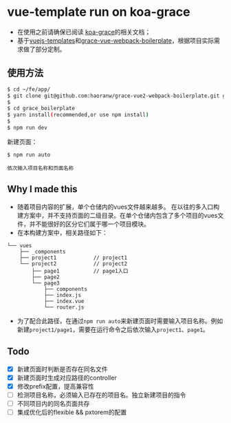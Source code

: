 # vue-template run on koa-grace

- 在使用之前请确保已阅读 [koa-grace](https://github.com/xiongwilee/koa-grace)的相关文档；
- 基于[vuejs-templates](https://github.com/vuejs-templates/webpack)和[grace-vue-webpack-boilerplate](https://github.com/Thunf/grace-vue-webpack-boilerplate)，根据项目实际需求做了部分定制。
## 使用方法

``` bash
$ cd ~/fe/app/
$ git clone git@github.com:haoranw/grace-vue2-webpack-boilerplate.git grace_boilerplate
$
$ cd grace_boilerplate
$ yarn install(recommended,or use npm install)
$
$ npm run dev

```
新建页面：
```
$ npm run auto

依次输入项目名称和页面名称
```

## Why I made this
- 随着项目内容的扩展，单个仓储内的vues文件越来越多。
在以往的多入口构建方案中，并不支持页面的二级目录。在单个仓储内包含了多个项目的vues文件，并不能很好的区分它们属于哪一个项目模块。
- 在本构建方案中，相关路径如下：
```
└── vues               
    ├── _components     
    ├── project1            // project1
    └── project2            // project2
        ├── page1           // page1入口
        ├── page2
        └── page3
            ├── components
            ├── index.js
            ├── index.vue
            └── router.js
```
- 为了配合此路径，在通过`npm run auto`来新建页面时需要输入项目名称。例如新建`project1/page1`，需要在运行命令之后依次输入`project1`、`page1`。


## Todo
- [x] 新建页面时判断是否存在同名文件
- [x] 新建页面时生成对应路径的controller
- [x] 修改prefix配置，提高兼容性
- [ ] 检测项目名称，必须输入已存在的项目名。独立新建项目的指令
- [ ] 不同项目内的同名页面共存
- [ ] 集成优化后的flexible && pxtorem的配置
